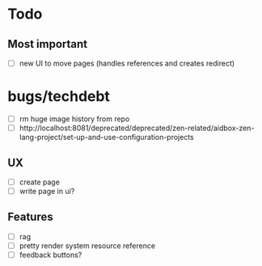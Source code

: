 # Todo

## Most important

- [ ] new UI to move pages (handles references and creates redirect)

# bugs/techdebt

- [ ] rm huge image history from repo
- [ ] http://localhost:8081/deprecated/deprecated/zen-related/aidbox-zen-lang-project/set-up-and-use-configuration-projects

## UX

- [ ] create page
- [ ] write page in ui?

## Features

- [ ] rag
- [ ] pretty render system resource reference
- [ ] feedback buttons?
